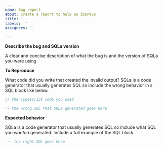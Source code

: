 ```yaml
---
name: Bug report
about: Create a report to help us improve
title: ''
labels: ''
assignees: ''

---
```


**Describe the bug and SQLa version**

A clear and concise description of what the bug is and the version of SQLa you
were using.

**To Reproduce**

What code did you write that created the invalid output? SQLa is a code
generator that usually generates SQL so include the wrong behavior in a SQL
block like below.

```typescript
// the Typescript code you used
```

```sql
-- the wrong SQL that SQLa generated goes here
```

**Expected behavior**

SQLa is a code generator that usually generates SQL so include what SQL you
_wanted_ generated. Include a full example of the SQL block.

```sql
--- the right SQL goes here
```
